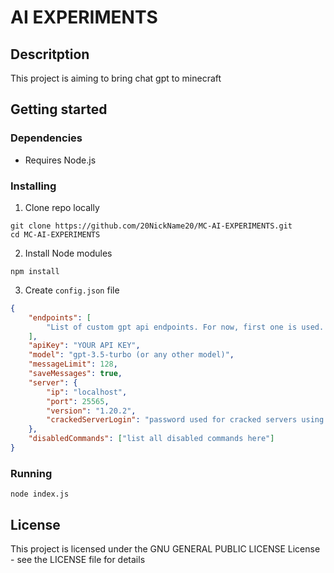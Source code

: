 # AI EXPERIMENTS

## Descritption

This project is aiming to bring chat gpt to minecraft

## Getting started

### Dependencies

* Requires Node.js
### Installing
1. Clone repo locally
```
git clone https://github.com/20NickName20/MC-AI-EXPERIMENTS.git
cd MC-AI-EXPERIMENTS
```

2. Install Node modules
```
npm install
```

3. Create `config.json` file
```json
{
    "endpoints": [
        "List of custom gpt api endpoints. For now, first one is used. Leave empty for default."
    ],
    "apiKey": "YOUR API KEY",
    "model": "gpt-3.5-turbo (or any other model)",
    "messageLimit": 128,
    "saveMessages": true,
    "server": {
        "ip": "localhost",
        "port": 25565,
        "version": "1.20.2",
        "crackedServerLogin": "password used for cracked servers using login plugins"
    },
    "disabledCommands": ["list all disabled commands here"]
}
```

### Running

```
node index.js
```

## License

This project is licensed under the GNU GENERAL PUBLIC LICENSE License - see the LICENSE file for details